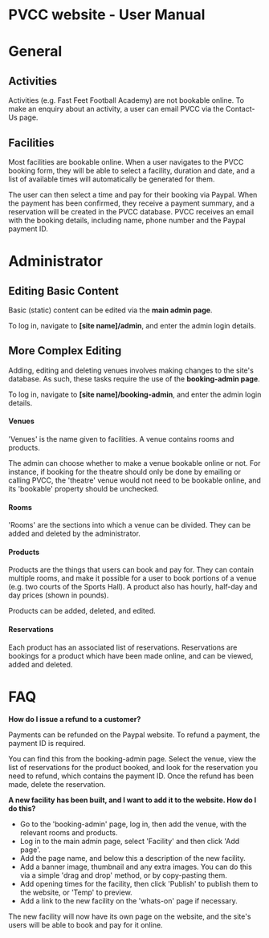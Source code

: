 # PVCC website - User Manual
# General
## Activities
Activities (e.g. Fast Feet Football Academy) are not bookable online. 
To make an enquiry about an activity, a user can email PVCC via the 
Contact-Us page.

## Facilities
Most facilities are bookable online. When a user navigates to the PVCC booking form, they
will be able to select a facility, duration and date, and a list of available times will 
automatically be generated for them.

The user can then select a time and pay for their booking via Paypal. When the payment has been confirmed, 
they receive a payment summary, and a reservation will be created in the PVCC database. PVCC receives an email with the booking details, including name, phone number and the Paypal payment ID.

# Administrator
## Editing Basic Content
Basic (static) content can be edited via the **main admin page**.

To log in, navigate to **[site name]/admin**, and enter the admin login details.

## More Complex Editing
Adding, editing and deleting venues involves making changes to the site's database. As such, these tasks require the use
of the **booking-admin page**.

To log in, navigate to **[site name]/booking-admin**, and enter the admin login details.

#### Venues
'Venues' is the name given to facilities. A venue contains rooms and products.

The admin can choose whether to make a venue bookable online or not. For instance, if booking for the theatre should
only be done by emailing or calling PVCC, the 'theatre' venue would not need to be bookable online, and its 'bookable' property should be unchecked.

#### Rooms
'Rooms' are the sections into which a venue can be divided. They can be added and deleted by the administrator.

#### Products
Products are the things that users can book and pay for. They can contain multiple rooms, and make it possible for a user to book portions of a venue (e.g. two courts of the Sports Hall). A product also has hourly, half-day and day prices (shown in pounds).

Products can be added, deleted, and edited.

#### Reservations
Each product has an associated list of reservations. Reservations are bookings for a product which have been made online, and can be viewed, added and deleted.

# FAQ
**How do I issue a refund to a customer?**

Payments can be refunded on the Paypal website. To refund a payment, the payment ID is required. 

You can find this from the booking-admin page. Select the venue, view the list of reservations for the product booked, and look for the reservation you need to refund, which contains the payment ID. Once the refund has been made, delete the reservation.

**A new facility has been built, and I want to add it to the website. How do I do this?**
- Go to the 'booking-admin' page, log in, then add the venue, with the relevant rooms and products.
- Log in to the main admin page, select 'Facility' and then click 'Add page'.
- Add the page name, and below this a description of the new facility.
- Add a banner image, thumbnail and any extra images. You can do this via a simple 'drag and drop' method, or by copy-pasting them.
- Add opening times for the facility, then click 'Publish' to publish them to the website, or 'Temp' to preview.
- Add a link to the new facility on the 'whats-on' page if necessary.

The new facility will now have its own page on the website, and the site's users will be able to book and pay for it online.
